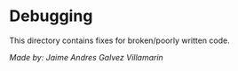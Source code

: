 # Debugging
This directory contains fixes for broken/poorly written code.

*Made by: Jaime Andres Galvez Villamarin*
